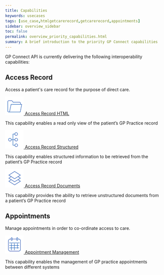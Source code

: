 ```yaml
---
title: Capabilities
keywords: usecases
tags: [use_case,htmlgetcarerecord,getcarerecord,appointments]
sidebar: overview_sidebar
toc: false
permalink: overview_priority_capabilities.html
summary: A brief introduction to the priority GP Connect capabilities
---
```



GP Connect API is currently delivering the following interoperability capabilities:

## Access Record ##
Access a patient's care record for the purpose of direct care.

[![Img](images/overview/Folder_1_Blue_smaller.png) Access Record HTML](accessrecord.html) 

This capability enables a read only view of the patient’s GP Practice record

[![Img](images/overview/Organisation_chart_vertical_Blue_smaller.png) Access Record Structured](accessrecord_structured.html)

This capability enables structured information to be retrieved from the patient’s GP Practice record

[![Img](images/overview/Layers_Blue_smaller.png) Access Record Documents](accessrecord_documents.html)

This capability provides the ability to retrieve unstructured documents from a patient’s GP Practice record

## Appointments ##
Manage appointments in order to co-ordinate access to care.

[![Img](images/overview/Calendar_Blue_smaller.png) Appointment Management](appointments.html) 

This capability enables the management of GP practice appointments between different systems

